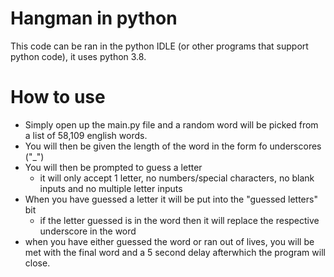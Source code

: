 # Hangman in python

This code can be ran in the python IDLE (or other programs that support python code), it uses python 3.8.

# How to use

- Simply open up the main.py file and a random word will be picked from a list of 58,109 english words.
- You will then be given the length of the word in the form fo underscores ("_")
- You will then be prompted to guess a letter
  - it will only accept 1 letter, no numbers/special characters, no blank inputs and no multiple letter inputs
- When you have guessed a letter it will be put into the "guessed letters" bit
  - if the letter guessed is in the word then it will replace the respective underscore in the word
- when you have either guessed the word or ran out of lives, you will be met with the final word and a 5 second delay afterwhich the program will close.
